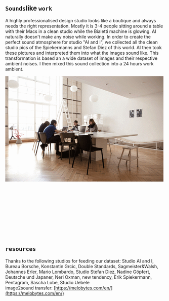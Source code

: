 ## `Sounds`like `work`

A highly professionalised design studio looks like a boutique and always needs the right representation. Mostly it is 3-4 people sitting around a table with their Macs in a clean studio while the Bialetti machine is glowing.
AI naturally doesn't make any noise while working. In order to create the perfect sound atmosphere for studio "AI and I", we collected all the clean studio pics of the Spiekermanns and Stefan Diez of this world. AI then took these pictures and interpreted them into what the images sound like. This transformation is based an a wide dataset of images and their respective ambient noises. I then mixed this sound collection into a 24 hours work ambient.

![a](img/studio2.gif)

## `resources`   
Thanks to the following studios for feeding our dataset: Studio AI and I, Bureau Borsche, Konstantin Grcic, Double Standards, Sagmeister&Walsh, Johannes Erler, Mario Lombardo, Studio Stefan Diez, Nadine Göpfert, Deutsche und Japaner, Neri Oxman, new tendency, Erik Spiekermann, Pentagram, Sascha Lobe, Studio Uebele   
image2sound transfer: [https://melobytes.com/en/](https://melobytes.com/en/)


<!-- There is this highly mystifacted clichee of a professional design studio – a super clean room  -->
